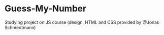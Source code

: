 # Guess-My-Number
Studying project on JS course (design, HTML and CSS provided by @Jonas Schmedtmann)
